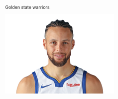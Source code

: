 Golden state warriors

![imagew](https://github.com/DASHANANT/Machine-learning-case-studies/blob/main/NBA%20Victory%20Prediction/steff.png)

